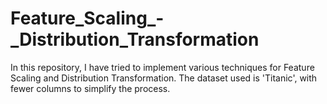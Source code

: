 # Feature_Scaling_-_Distribution_Transformation

In this repository, I have tried to implement various techniques for Feature Scaling and Distribution Transformation. The dataset used is 'Titanic', with fewer columns to simplify the process.
